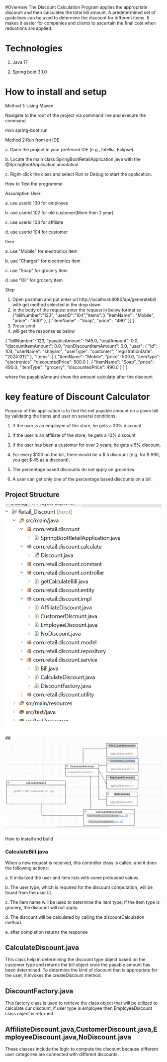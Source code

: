 #Overview
The Discount Calculation Program applies the appropriate discount and then calculates the total bill amount. 
A predetermined set of guidelines can be used to determine the discount for different items. It makes it easier for companies and clients to ascertain the final cost when reductions are applied.

# Technologies

1) Java 17

2) Spring boot 3.1.0

# How to install and setup

Method 1: Using Maven

Navigate to the root of the project via command line and execute the command

mvn spring-boot:run

Method 2:Run from an IDE

a. Open the project in your preferred IDE (e.g., IntelliJ, Eclipse).

b. Locate the main class SpringBootRetailApplication.java with the @SpringBootApplication annotation.

c. Right-click the class and select Run or Debug to start the application.

How to Test the programme 

Assumption 
User:

a. use userid 100 for employee

b. use userid 102 for old customer(More then 2 year)

c. use userid 103 for affiliate

d. use userid 104 for customer

Item

a. use "Mobile" for electronics item

b. use "Charger" for electronics item

c. use "Soap" for grocery item

d. use "Oil" for grocery item

Step

1. Open postman and put enter url http://localhost:8080/api/generatebill with get method selected in the drop down
2. In the body of the request enter the request in below format
ex
{"billNumber":"123", "userID":"104","items":[{
        "itemName" : "Mobile",
		"price"	: "500"
    },
    {
        "itemName" : "Soap",
		"price"	: "490"
    }]
    }
3. Press send
4. will get the response as below

{
    "billNumber": 123,
    "payableAmount": 945.0,
    "totalAmount": 0.0,
    "discountItemAmount": 0.0,
    "nonDiscountItemAmount": 0.0,
    "user": {
        "id": 104,
        "userName": "shayam",
        "userType": "customer",
        "registrationDate": "20241212"
    },
    "items": [
        {
            "itemName": "Mobile",
            "price": 500.0,
            "itemType": "electronics",
            "discountedPrice": 500.0
        },
        {
            "itemName": "Soap",
            "price": 490.0,
            "itemType": "grocery",
            "discountedPrice": 490.0
        }
    ]
}

where the payableAmount show the amount calculate after the discount


# key feature of Discount Calculator

Purpose of this application is to find the net payable amount on a given bill by validating the items and user on several conditions.


1) If the user is an employee of the store, he gets a 30% discount 

2) If the user is an affiliate of the store, he gets a 10% discount 

3) If the user has been a customer for over 2 years, he gets a 5% discount. 

4) For every $100 on the bill, there would be a $ 5 discount (e.g. for $ 990, you get $ 45 as a discount). 

5) The percentage based discounts do not apply on groceries. 

6) A user can get only one of the percentage based discounts on a bill. 

## Project Structure

![alt text](./Structure.png)

##![alt text](./uml.png)How to install and build

### CalculateBill.java

When a new request is received, this controller class is called, and it does the following actions: 

a. It initialized  the user and item lists with some preloaded values.

b. The user type, which is required for the discount computation, will be found from the user ID.

c. The item name will be used to determine the item type; if the item type is grocery, the discount will not apply. 

d. The discount will be calculated by calling the discountCalculation method.

e. after completion returns the response

## CalculateDiscount.java
This class help in determining the discount type object based on the customer type and returns the bill object once the payable amount  has been determined.
To determine the kind of discount that is appropriate for the user, it invokes the createDiscount method.

## DiscountFactory.java
This factory class is used to retrieve the class object that will be utilized to calculate our discount, if user type is employee then EmployeeDiscount class object is returned.

## AffiliateDiscount.java,CustomerDiscount.java,EmployeeDiscount.java,NoDiscount.java
These classes include the logic to compute the discount because different user categories are connected with different discounts. 

